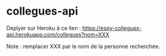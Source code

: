 # collegues-api

Deplyer sur Heroku à ce lien : 
https://espy-collegues-api.herokuapp.com/collegues?nom=XXX

Note : remplacer XXX par le nom de la personne recherchée.
